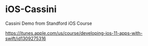 # iOS-Cassini

Cassini Demo from Standford iOS Course

https://itunes.apple.com/us/course/developing-ios-11-apps-with-swift/id1309275316
